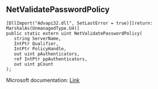 ## NetValidatePasswordPolicy

```
[DllImport("Advapi32.dll", SetLastError = true)][return: MarshalAs(UnmanagedType.U4)]
public static extern uint NetValidatePasswordPolicy(
   string ServerName,
   IntPtr Qualifier,
   IntPtr PolicyHandle,
   out uint pAuthenticators,
   ref IntPtr ppAuthenticators,
   out uint pCount
);
```

Microsoft documentation: [Link](https://learn.microsoft.com/en-us/windows/win32/api/lmaccess/nf-lmaccess-netvalidatepasswordpolicy)
